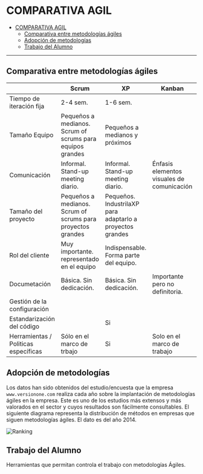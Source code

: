 # COMPARATIVA AGIL

- [COMPARATIVA AGIL](#comparativa-agil)
  - [Comparativa entre metodologías ágiles](#comparativa-entre-metodologías-ágiles)
  - [Adopción de metodologías](#adopción-de-metodologías)
  - [Trabajo del Alumno](#trabajo-del-alumno)
 
---


## Comparativa entre metodologías ágiles

|                                      | Scrum                                                       | XP                                                        | Kanban                                     | Lean                                   |
| ------------------------------------ | ----------------------------------------------------------- | --------------------------------------------------------- | ------------------------------------------ | -------------------------------------- |
| Tiempo de iteración fija             | 2-4 sem.                                                    | 1-6 sem.                                                  |                                            |                                        |
| Tamaño Equipo                        | Pequeños a medianos. Scrum of scrums para equipos grandes   | Pequeños a medianos y próximos                            |                                            |                                        |
| Comunicación                         | Informal. Stand-up meeting diario.                          | Informal. Stand-up meeting diario.                        | Énfasis elementos visuales de comunicación | Formal.En algunos casos vía documentos |
| Tamaño del proyecto                  | Pequeños a medianos. Scrum of scrums para proyectos grandes | Pequeños. IndustrilaXP para adaptarlo a proyectos grandes |                                            |                                        |
| Rol del cliente                      | Muy importante. representado en el equipo                   | Indispensable. Forma parte del equipo.                    |                                            |                                        |
| Documetación                         | Básica. Sin dedicación.                                     | Básica. Sin dedicación.                                   | Importante pero no definitoria.            | Básica                                 |
| Gestión de la configuración          |                                                             |                                                           |                                            |                                        |
| Estandarización del código           |                                                             | Si                                                        |                                            |                                        |
| Herramientas / Politicas específicas | Sólo en el marco de trbajo                                  | Si                                                        | Solo en el marco de trabajo                | Sólo en el marco de trabajo            |


## Adopción de metodologías

Los datos han sido obtenidos del estudio/encuesta que la empresa `www.versionone.com` realiza cada año sobre la implantación de metodologías ágiles en la empresa. Este es uno de los estudios más extensos y más valorados en el sector y cuyos resultados son fácilmente consultables. El siguiente diagrama representa la distribución de métodos en empresas que siguen metodologías ágiles. El dato es del año 2014.

![Ranking](https://qph.fs.quoracdn.net/main-qimg-68f9574f07ca26aba5fbaf298c5aedec)

## Trabajo del Alumno

Herramientas que permitan controla el trabajo con metodologías Ágiles.
